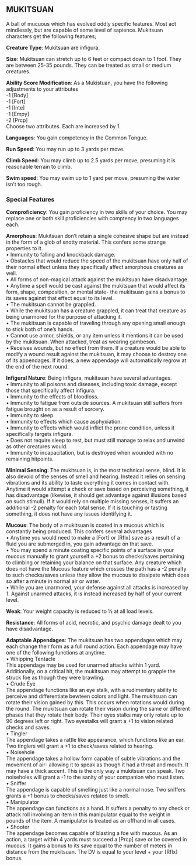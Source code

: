 ## MUKITSUAN
A ball of mucuous which has evolved oddly specific features. Most act mindlessly, but are capable of some level of sapience. Mukitsuan characters get the following features;

**Creature Type**: Mukitsuan are infigura.

**Size**: Mukitsuan can stretch up to 6 feet or compact down to 1 foot. They are between 25-35 pounds. They can be treated as small or medium creatures.

**Ability Score Modification**: As a Mukistuan, you have the following adjustments to your attributes  
-1 [Body]  
-1 [Fort]  
-1 [Inte]  
-1 [Empy]  
-2 [Prcp]  
Choose two attributes. Each are increased by 1.

**Languages**: You gain competency in the Common Tongue.

**Run Speed**: You may run up to 3 yards per move.

**Climb Speed**: You may climb up to 2.5 yards per move, presuming it is reasonable terrain to climb. 

**Swim speed**: You may swim up to 1 yard per move, presuming the water isn’t too rough.

### Special Features

**Comproficiency**: You gain proficiency in two skills of your choice. You may replace one or both skill proficiencies with comptency in two languages each.

**Amorphous**: Mukitsuan don’t retain a single cohesive shape but are instead in the form of a glob of snotty material. This confers some strange properties to it.  
 • Immunity to falling and knockback damage.  
 • Obstacles that would reduce the speed of the mukitsuan have only half of their normal effect unless they specifically affect amorphous creatures as well.  
 • All forms of non-magical attack against the mukitsuan have disadvantage.  
 • Anytime a spell would be cast against the mukitsuan that would affect its form, shape, composition, or mental state- the mukitsuan gains a bonus to its saves against that effect equal to its level.  
 • The mukitsuan cannot be grappled.  
 • While the mukitsuan has a creature grappled, it can treat that creature as being unarmored for the purpose of attacking it.  
 • The mukitsuan is capable of traveling through any opening small enough to stick both of one’s hands.  
 • Cannot use armor, shields, or any item unless it mentions it can be used by the mukitsuan. When attacked, treat as wearing gambeson.  
 • Receives wounds, but no effect from them. If a creature would be able to modify a wound result against the mukitsuan, it may choose to destroy one of its appendages. If it does, a new appendage will automatically regrow at the end of the next round.

**Infigural Nature**: Being infigura, mukitsuan have several advantages.  
 • Immunity to all poisons and diseases, including toxic damage, except those that specifically affect infigura.  
 • Immunity to the effects of bloodloss.  
 • Immunity to fatigue from outside sources. A mukitsuan still suffers from fatigue brought on as a result of sorcery.  
 • Immunity to sleep.  
 • Immunity to effects which cause asphyxiation.  
 • Immunity to effects which would inflict the prone condition, unless it specifically targets infigura.  
 • Does not require sleep to rest, but must still manage to relax and unwind as other creatures would.  
 • Immunity to incapacitation, but is destroyed when wounded with no remaining hitpoints.

**Minimal Sensing**: The mukitsuan is, in the most technical sense, blind. It is also devoid of the senses of smell and hearing. Instead it relies on sensing vibrations and its ability to taste everything it comes in contact with. Anytime it would attempt a check or save based on perceiving something, it has disadvantage (likewise, it should get advantage against illusions based on such stimuli). If it would rely on multiple missing senses, it suffers an additional -2 penalty for each total sense. If it is touching or tasting something, it does not have any issues identifying it.

**Mucous**: The body of a mukitsuan is coated in a  mucous which is constantly being produced. This confers several advantages  
 • Anytime you would need to make a [Fort] or [Rflx] save as a result of a fluid you are submerged in, you gain advantage on that save.  
 • You may spend a minute coating specific points of a surface in your mucous manually to grant yourself a +2 bonus to checks/saves pertaining to climbing or retaining your balance on that surface. Any creature which does not have the Mucous feature which crosses the path has a -2 penalty to such checks/saves unless they allow the mucous to dissipate which does so after a minute in normal air or water.  
• While you are unarmored, your defense against all attacks is increased by 1. Against unarmed attacks, it is instead increased by half of your current level.

**Weak**: Your weight capacity is reduced to ½ at all load levels.

**Resistance**: All forms of acid, necrotic, and psychic damage dealt to you have disadvantage.

**Adaptable Appendages**: The mukitsuan has two appendages which may each change their form as a full round action. Each appendage may have one of the following functions at anytime.  
 • Whipping Tentacle  
This appendage may be used for unarmed attacks within 1 yard. Additionally, on a critical hit, the mukitsuan may attempt to grapple the struck foe as though they were brawling.  
 • Crude Eye  
The appendage functions like an eye stalk, with a rudimentary ability to perceive and differentiate bewteen colors and light. The mukitsuan can rotate their vision gained by this. This occurs when rotations would during the round. The mukitsuan can rotate their vision during the same or different phases that they rotate their body. Their eyes stalks may only rotate up to 90 degrees left or right. Two eyestalks will grant a +1 to vision related checks and saves.  
 • Tingler  
The appendage takes a rattle like appearance, which functions like an ear. Two tinglers will grant a +1 to check/saves related to hearing.  
 • Noisehole  
The appendage takes a hollow form capable of subtle vibrations and the movement of air- allowing it to speak as though it had a throat and mouth. It may have a thick accent. This is the only way a mukitsuan can speak. Two noiseholes will grant a -1 to the sanity of your companion who must listen.  
 • Sniffer  
The appendage is capable of smelling just like a normal nose. Two sniffers grants a +1 bonus to checks/saves related to smell.  
 • Manipulator  
The appendage can functions as a hand. It suffers a penalty to any check or attack roll involving an item in this manipulator equal to the weight in pounds of the item. A manipulator is treated as an offhand in all cases.  
 • Shooter  
The appendage becomes capable of blasting a foe with mucous. As an action, a target within 4 yards must succeed a [Prcp] save or be covered in mucous. It gains a bonus to its save equal to the number of meters in distance from the mukitsuan. The DV is equal to your level + your [Rflx] bonus.
